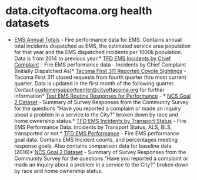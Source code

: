 # data.cityoftacoma.org health datasets
* [EMS Annual Totals](https://data.cityoftacoma.org/d/9jqf-bv5r) - Fire performance data for EMS.  Contains annual total incidents dispatched as EMS, the estimated service area population for that year and the EMS dispatched incidents per 1000k population.  Data is from 2014 to previous year.* [TFD EMS Incidents by Chief Complaint](https://data.cityoftacoma.org/d/7c6w-2qvk) - Fire EMS performance data - Incidents by Chief Complaint (Initially Dispatched As)* [Tacoma First 311 Reported Coyote Sightings](https://data.cityoftacoma.org/d/44qz-sj5s) - Tacoma First 311 closed requests from fourth quarter thru most current quarter.  Data is updated in the first month of the following quarter.  Contact customersupportcenter@cityoftacoma.org for further information* [Test EMS Routine Responses for Performance](https://data.cityoftacoma.org/d/ynds-atzj) - * [NCS Goal 2 Dataset](https://data.cityoftacoma.org/d/hxz5-hgif) - Summary of Survey Responses from the Community Survey for the questions "Have you reported a complaint or made an inquiry about a problem in a service to the City?" broken down by race and home ownership status.* [TFD EMS Incidents by Transport Status](https://data.cityoftacoma.org/d/ve8x-7wpr) - Fire EMS Performance Data.  Incidents by Transport Status, ALS, BLS, transported or not.* [TFD EMS Performance](https://data.cityoftacoma.org/d/7x3w-8vkb) - Fire EMS performance goal data. Contains EMS Incident counts, and percentages meeting response goals.  Also contains comparison data for baseline data (2016)* [NCS Goal 2 Dataset](https://data.cityoftacoma.org/d/hxz5-hgif) - Summary of Survey Responses from the Community Survey for the questions "Have you reported a complaint or made an inquiry about a problem in a service to the City?" broken down by race and home ownership status.